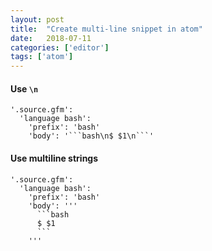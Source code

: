 ```yaml
---
layout: post
title:  "Create multi-line snippet in atom"
date:   2018-07-11
categories: ['editor']
tags: ['atom']
---
```


#### Use `\n`

```
'.source.gfm':
  'language bash':
    'prefix': 'bash'
    'body': '```bash\n$ $1\n```'
```

#### Use multiline strings

```
'.source.gfm':
  'language bash':
    'prefix': 'bash'
    'body': '''
      ```bash
      $ $1
      ```
    '''
```

